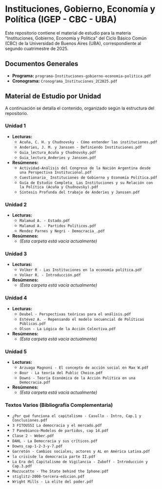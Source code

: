 # Instituciones, Gobierno, Economía y Política (IGEP - CBC - UBA)

Este repositorio contiene el material de estudio para la materia "Instituciones, Gobierno, Economía y Política" del Ciclo Básico Común (CBC) de la Universidad de Buenos Aires (UBA), correspondiente al segundo cuatrimestre de 2025.

## Documentos Generales

- **Programa:** `programa-Instituciones-gobierno-economia-politica.pdf`
- **Cronograma:** `Cronograma_Instituciones_2C2025.pdf`

## Material de Estudio por Unidad

A continuación se detalla el contenido, organizado según la estructura del repositorio.

### Unidad 1
- **Lecturas:**
  - `Acuña, C. H. y Chudnovsky - Cómo entender las instituciones.pdf`
  - `Anderies, J. M. y Janssen - Definiendo Instituciones.pdf`
  - `Guia_lectura_Acuña y Chudnovsky.pdf`
  - `Guia_lectura_Anderies y Janssen.pdf`
- **Resúmenes:**
  - `Actividad-Análisis del Congreso de la Nación Argentina desde una Perspectiva Institucional.pdf`
  - `Cuestionario_ Instituciones de Gobierno y Economía Política.pdf`
  - `Guía de Estudio Completa_ Las Instituciones y su Relación con la Política (Acuña y Chudnovsky).pdf`
  - `Síntesis Profunda del trabajo de Anderies y Janssen.pdf`

### Unidad 2
- **Lecturas:**
  - `Malamud A. - Estado.pdf`
  - `Malamud A. - Partidos Politicos.pdf`
  - `Mendez Parnes y Negri - Democracia_.pdf`
- **Resúmenes:**
  - *(Esta carpeta está vacía actualmente)*

### Unidad 3
- **Lecturas:**
  - `Volker R - Las Instituciones en la economía política.pdf`
  - `Volker R. - Introducción.pdf`
- **Resúmenes:**
  - *(Esta carpeta está vacía actualmente)*

### Unidad 4
- **Lecturas:**
  - `Deubel - Perspectivas teóricas para el análisis.pdf`
  - `Estévez A. - Repensando el modelo secuencial de Políticas Públicas.pdf`
  - `Olson - La Lógica de la Acción Colectiva.pdf`
- **Resúmenes:**
  - *(Esta carpeta está vacía actualmente)*

### Unidad 5
- **Lecturas:**
  - `Arzuaga Magnoni - El concepto de acción social en Max W.pdf`
  - `Bour - La teoría del Public Choice.pdf`
  - `Downs - Teoría Económica de la Acción Política en una Democracia.pdf`
- **Resúmenes:**
  - *(Esta carpeta está vacía actualmente)*

### Textos Varios (Bibliografía Complementaria)
- `¿Por qué funciona el capitalismo - Casullo - Intro, Cap.1 y Conclusiones.pdf`
- `3 FITOUSSI La democracia y el mercado.pdf`
- `7 Panebianco-Modelos de partidos, cap 14.pdf`
- `Clase 2 - Weber.pdf`
- `DAHL - La Democracia y sus críticos.pdf`
- `Downs_cap-1-2-3-y-7.pdf`
- `Garretón - Cambios sociales, actores y AL en América Latina.pdf`
- `la crisisde la democracia parte II.pdf`
- `La Era del Capitalismo de Vigilancia - Zuboff - Introducción y Cap.3.pdf`
- `Mazzucatto - The State behind the Iphone.pdf`
- `stiglitz-2000-tercera-edicion.pdf`
- `Wright Mills - La elite del poder.pdf`